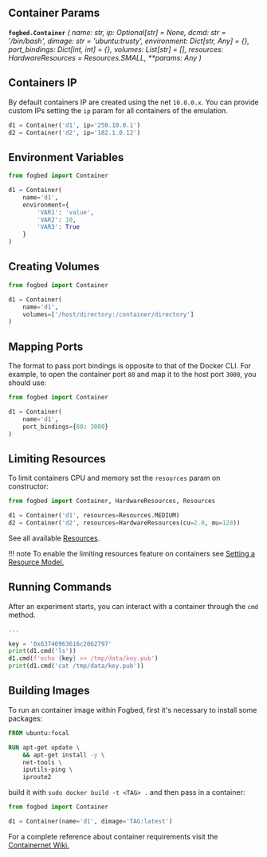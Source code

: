 ## Container Params
<b>`fogbed.Container`</b>
<i>(
    name: str, 
    ip: Optional[str] = None, 
    dcmd: str = '/bin/bash', 
    dimage: str = 'ubuntu:trusty', 
    environment: Dict[str, Any] = {}, 
    port_bindings: Dict[int, int] = {}, 
    volumes: List[str] = [],
    resources: HardwareResources = Resources.SMALL,
    **params: Any
)
</i>

## Containers IP
By default containers IP are created using the net `10.0.0.x`. You can provide custom IPs 
setting the `ip` param for all containers of the emulation.
```py
d1 = Container('d1', ip='250.10.0.1')
d2 = Container('d2', ip='182.1.0.12')
```

## Environment Variables
```py
from fogbed import Container

d1 = Container(
    name='d1', 
    environment={
        'VAR1': 'value',
        'VAR2': 10,
        'VAR3': True
    }
)
```

## Creating Volumes
```py
from fogbed import Container

d1 = Container(
    name='d1', 
    volumes=['/host/directory:/container/directory']
)
```

## Mapping Ports
The format to pass port bindings is opposite to that of the Docker CLI. For example, to open the container port `80` and map it to the host port `3000`, you should use:
```py
from fogbed import Container

d1 = Container(
    name='d1', 
    port_bindings={80: 3000}
)
```

## Limiting Resources
To limit containers CPU and memory set the `resources` param on constructor:
```py
from fogbed import Container, HardwareResources, Resources

d1 = Container('d1', resources=Resources.MEDIUM)
d2 = Container('d2', resources=HardwareResources(cu=2.0, mu=128))
```
See all available <a href="https://larsid.github.io/fogbed/resource_models/#predefined-resources">Resources</a>.

!!! note
    To enable the limiting resources feature on containers see 
    <a href="https://larsid.github.io/fogbed/local_emulation/#setting-a-resource-model">Setting a Resource Model.</a>

## Running Commands
After an experiment starts, you can interact with a container through the `cmd` method.
```py
...

key = '0x63746963616c2062797'
print(d1.cmd('ls'))
d1.cmd(f'echo {key} >> /tmp/data/key.pub')
print(d1.cmd('cat /tmp/data/key.pub'))
```


## Building Images
To run an container image within Fogbed, first it's necessary to install some packages:
``` dockerfile
FROM ubuntu:focal

RUN apt-get update \
    && apt-get install -y \
    net-tools \
    iputils-ping \
    iproute2 

```

build it with `sudo docker build -t <TAG> .` and then pass in a container:
```py
from fogbed import Container

d1 = Container(name='d1', dimage='TAG:latest')
```
For a complete reference about container requirements visit the <a href="https://github.com/containernet/containernet/wiki" target="_blank">Containernet Wiki.</a>